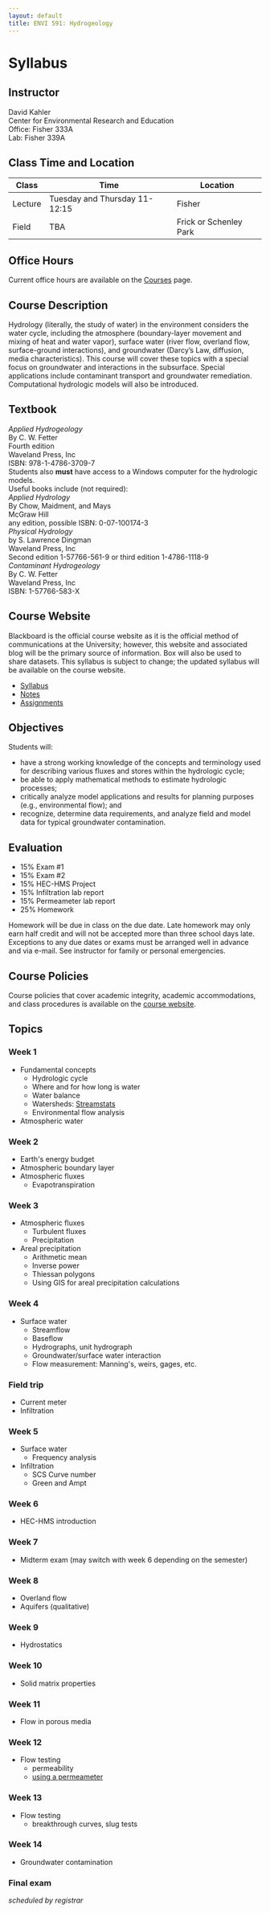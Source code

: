 ```yaml
---
layout: default
title: ENVI 591: Hydrogeology
---
```

# Syllabus  
## Instructor  
David Kahler  
Center for Environmental Research and Education  
Office: Fisher 333A  
Lab: Fisher 339A  
## Class Time and Location  

|Class|Time|Location|
|---|---|---|
|Lecture|Tuesday and Thursday 11-12:15|Fisher |
|Field|TBA|Frick or Schenley Park|

## Office Hours
Current office hours are available on the [Courses](courses.html) page.  
## Course Description
Hydrology (literally, the study of water) in the environment considers the water cycle, including the atmosphere (boundary-layer movement and mixing of heat and water vapor), surface water (river flow, overland flow, surface-ground interactions), and groundwater (Darcy’s Law, diffusion, media characteristics).  This course will cover these topics with a special focus on groundwater and interactions in the subsurface.  Special applications include contaminant transport and groundwater remediation.  Computational hydrologic models will also be introduced.  
## Textbook  
  *Applied Hydrogeology*  
  By C. W. Fetter  
  Fourth edition  
  Waveland Press, Inc  
  ISBN: 978-1-4786-3709-7  
Students also **must** have access to a Windows computer for the hydrologic models.  
Useful books include (not required):  
  *Applied Hydrology*  
  By Chow, Maidment, and Mays  
  McGraw Hill  
  any edition, possible ISBN: 0-07-100174-3  
  *Physical Hydrology*  
  by S. Lawrence Dingman  
  Waveland Press, Inc  
  Second edition 1-57766-561-9 or third edition 1-4786-1118-9  
  *Contaminant Hydrogeology*  
  By C. W. Fetter  
  Waveland Press, Inc  
  ISBN: 1-57766-583-X  
## Course Website
Blackboard is the official course website as it is the official method of communications at the University; however, this website and associated blog will be the primary source of information.  Box will also be used to share datasets.  This syllabus is subject to change; the updated syllabus will be available on the course website.  
- [Syllabus](https://hydro-lab.github.io/hydrogeology.html)  
- [Notes](https://docs.google.com/document/d/1Jumze-WRh4buNz9cWJKi1vckcBNn0ThL_W76oVFIhUo/edit?usp=sharing)  
- [Assignments](https://hydro-lab.github.io)  
## Objectives
Students will:
- have a strong working knowledge of the concepts and terminology used for describing various fluxes and stores within the hydrologic cycle;  
- be able to apply mathematical methods to estimate hydrologic processes;  
- critically analyze model applications and results for planning purposes (e.g., environmental flow); and  
- recognize, determine data requirements, and analyze field and model data for typical groundwater contamination.  
## Evaluation  
- 15% Exam #1  
- 15% Exam #2  
- 15% HEC-HMS Project  
- 15% Infiltration lab report  
- 15% Permeameter lab report  
- 25% Homework

Homework will be due in class on the due date.  Late homework may only earn half credit and will not be accepted more than three school days late.  Exceptions to any due dates or exams must be arranged well in advance and via e-mail.  See instructor for family or personal emergencies.  
## Course Policies
Course policies that cover academic integrity, academic accommodations, and class procedures is available on the [course website](hydro-lab.github.io/coursepolicies.html).  
## Topics
### Week 1
- Fundamental concepts
    - Hydrologic cycle  
    - Where and for how long is water  
    - Water balance  
    - Watersheds: [Streamstats](https://streamstats.usgs.gov/ss/)  
    - Environmental flow analysis  
- Atmospheric water  
### Week 2
- Earth's energy budget  
- Atmospheric boundary layer  
- Atmospheric fluxes  
    - Evapotranspiration  
### Week 3
- Atmospheric fluxes  
    - Turbulent fluxes  
    - Precipitation  
- Areal precipitation
    - Arithmetic mean  
    - Inverse power  
    - Thiessan polygons  
    - Using GIS for areal precipitation calculations  
### Week 4  
- Surface water
    - Streamflow  
    - Baseflow  
    - Hydrographs, unit hydrograph  
    - Groundwater/surface water interaction  
    - Flow measurement: Manning's, weirs, gages, etc.  
### Field trip  
- Current meter  
- Infiltration
### Week 5  
- Surface water  
    - Frequency analysis  
- Infiltration  
    - SCS Curve number  
    - Green and Ampt  
### Week 6  
- HEC-HMS introduction
### Week 7
- Midterm exam (may switch with week 6 depending on the semester)  
### Week 8
- Overland flow
- Aquifers (qualitative)  
### Week 9  
- Hydrostatics  
### Week 10  
- Solid matrix properties  
### Week 11  
- Flow in porous media  
### Week 12  
- Flow testing  
    - permeability  
    - [using a permeameter](https://youtu.be/BqJqcTdf4FY)  
### Week 13  
- Flow testing  
    - breakthrough curves, slug tests
### Week 14  
- Groundwater contamination  
### Final exam
*scheduled by registrar*
